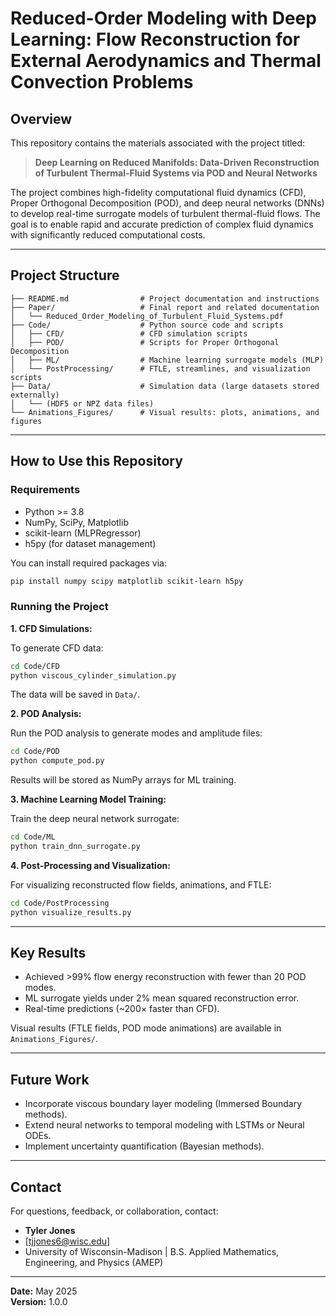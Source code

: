 # Reduced-Order Modeling with Deep Learning: Flow Reconstruction for External Aerodynamics and Thermal Convection Problems

## Overview

This repository contains the materials associated with the project titled:

> **Deep Learning on Reduced Manifolds: Data-Driven Reconstruction of Turbulent Thermal-Fluid Systems via POD and Neural Networks**

The project combines high-fidelity computational fluid dynamics (CFD), Proper Orthogonal Decomposition (POD), and deep neural networks (DNNs) to develop real-time surrogate models of turbulent thermal-fluid flows. The goal is to enable rapid and accurate prediction of complex fluid dynamics with significantly reduced computational costs.

---

## Project Structure

```
├── README.md                # Project documentation and instructions
├── Paper/                   # Final report and related documentation
│   └── Reduced_Order_Modeling_of_Turbulent_Fluid_Systems.pdf
├── Code/                    # Python source code and scripts
│   ├── CFD/                 # CFD simulation scripts
│   ├── POD/                 # Scripts for Proper Orthogonal Decomposition
│   ├── ML/                  # Machine learning surrogate models (MLP)
│   └── PostProcessing/      # FTLE, streamlines, and visualization scripts
├── Data/                    # Simulation data (large datasets stored externally)
│   └── (HDF5 or NPZ data files)
└── Animations_Figures/      # Visual results: plots, animations, and figures
```

---

## How to Use this Repository

### Requirements

- Python >= 3.8
- NumPy, SciPy, Matplotlib
- scikit-learn (MLPRegressor)
- h5py (for dataset management)

You can install required packages via:

```sh
pip install numpy scipy matplotlib scikit-learn h5py
```

### Running the Project

**1. CFD Simulations:**

To generate CFD data:

```sh
cd Code/CFD
python viscous_cylinder_simulation.py
```

The data will be saved in `Data/`.

**2. POD Analysis:**

Run the POD analysis to generate modes and amplitude files:

```sh
cd Code/POD
python compute_pod.py
```

Results will be stored as NumPy arrays for ML training.

**3. Machine Learning Model Training:**

Train the deep neural network surrogate:

```sh
cd Code/ML
python train_dnn_surrogate.py
```

**4. Post-Processing and Visualization:**

For visualizing reconstructed flow fields, animations, and FTLE:

```sh
cd Code/PostProcessing
python visualize_results.py
```

---

## Key Results

- Achieved >99% flow energy reconstruction with fewer than 20 POD modes.
- ML surrogate yields under 2% mean squared reconstruction error.
- Real-time predictions (~200× faster than CFD).

Visual results (FTLE fields, POD mode animations) are available in `Animations_Figures/`.

---

## Future Work

- Incorporate viscous boundary layer modeling (Immersed Boundary methods).
- Extend neural networks to temporal modeling with LSTMs or Neural ODEs.
- Implement uncertainty quantification (Bayesian methods).

---

## Contact

For questions, feedback, or collaboration, contact:

- **Tyler Jones**
- [tjjones6@wisc.edu]
- University of Wisconsin-Madison | B.S. Applied Mathematics, Engineering, and Physics (AMEP)

---

**Date:** May 2025  
**Version:** 1.0.0
